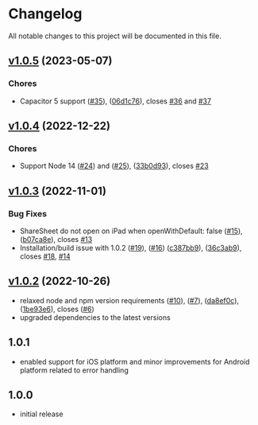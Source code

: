# Changelog

All notable changes to this project will be documented in this file.

## [v1.0.5](https://github.com/capacitor-community/file-opener/compare/v1.0.4...v1.0.5) (2023-05-07)
  ### Chores
  * Capacitor 5 support ([#35](https://github.com/capacitor-community/file-opener/pull/35)), ([06d1c76](https://github.com/capacitor-community/file-opener/commit/06d1c76a31a488a7d4b018d198a5827060359506)), closes [#36](https://github.com/capacitor-community/file-opener/issues/36) and [#37](https://github.com/capacitor-community/file-opener/issues/37)

## [v1.0.4](https://github.com/capacitor-community/file-opener/compare/v1.0.3...v1.0.4) (2022-12-22)
  ### Chores
  * Support Node 14 ([#24](https://github.com/capacitor-community/file-opener/pull/24)) and ([#25](https://github.com/capacitor-community/file-opener/pull/25)), ([33b0d93](https://github.com/capacitor-community/file-opener/commit/33b0d931e515aa2f2901b277fd5d529f8f14bd55)), closes [#23](https://github.com/capacitor-community/file-opener/issues/23)

## [v1.0.3](https://github.com/capacitor-community/file-opener/compare/v1.0.2...v1.0.3) (2022-11-01)
  ### Bug Fixes
  * ShareSheet do not open on iPad when openWithDefault: false ([#15](https://github.com/capacitor-community/file-opener/pull/15)), ([b07ca8e](https://github.com/capacitor-community/file-opener/commit/b07ca8ebf390c2307d9794279c04405cf96a5d29)), closes [#13](https://github.com/capacitor-community/file-opener/issues/13)
  * Installation/build issue with 1.0.2 ([#19](https://github.com/capacitor-community/file-opener/pull/19)), ([#16](https://github.com/capacitor-community/file-opener/pull/16)) ([c387bb9](https://github.com/capacitor-community/file-opener/commit/c387bb95f1c3e0821d9bb9b2ea43782ebbff75c6)), ([36c3ab9](https://github.com/capacitor-community/file-opener/commit/36c3ab9c3f0edca41e9b016164c310f2a2d0b594)), closes [#18](https://github.com/capacitor-community/file-opener/issues/18), [#14](https://github.com/capacitor-community/file-opener/issues/14)
## [v1.0.2](https://github.com/capacitor-community/file-opener/compare/v1.0.1...v1.0.2) (2022-10-26)
  * relaxed node and npm version requirements ([#10](https://github.com/capacitor-community/file-opener/pull/10)), ([#7](https://github.com/capacitor-community/file-opener/pull/7)), ([da8ef0c](https://github.com/capacitor-community/file-opener/commit/da8ef0c8143dc1dd61d12b20252755b0ff38dc6d)), ([1be93e6](https://github.com/capacitor-community/file-opener/commit/1be93e655ff50d3287d62436442c912caf97506a)), closes ([#6](https://github.com/capacitor-community/file-opener/issues/6))
  * upgraded dependencies to the latest versions
## 1.0.1
  * enabled support for iOS platform and minor improvements for Android platform related to error handling
## 1.0.0
  * initial release
